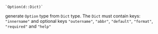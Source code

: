 ```
`Option(d::Dict)`
```

generate `Option` type from `Dict` type. The `Dict` must contain keys: `"innername"` and optional keys `"outername"`, `"abbr"`, `"default"`, `"format"`, `"required"` and `"help"`
